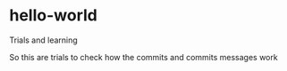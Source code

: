 # hello-world
Trials and learning


So this are trials to check how the commits and commits messages work
